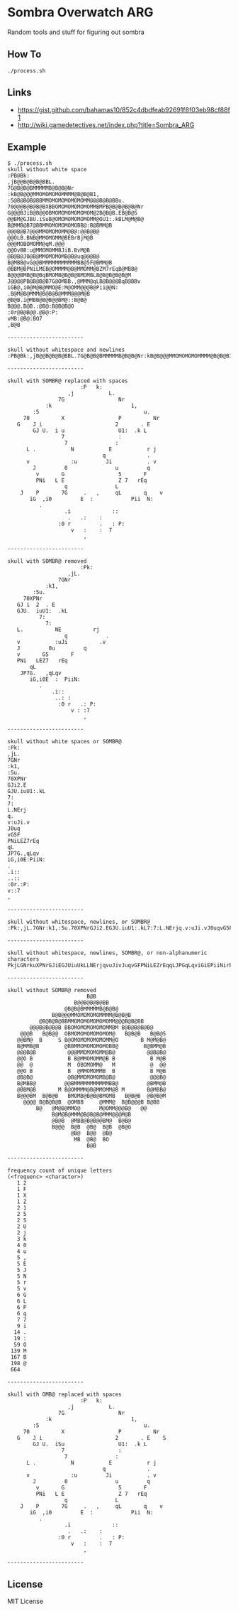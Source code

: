 Sombra Overwatch ARG
====================

Random tools and stuff for figuring out sombra

How To
------

    ./process.sh

Links
-----

- https://gist.github.com/bahamas10/852c4dbdfeab92691f8f03eb98cf88f1
- http://wiki.gamedetectives.net/index.php?title=Sombra_ARG

Example
-------

    $ ./process.sh
    skull without white space
    :PB@Bk:
    ,jB@@B@B@B@BBL.
    7G@B@B@BMMMMMB@B@B@Nr
    :kB@B@@@MMOMOMOMOMMMM@B@B@B1,
    :5@B@B@B@BBMMOMOMOMOMOMOMM@@@B@B@BBu.
    70@@@B@B@B@BXBBOMOMOMOMOMOMMBMPB@B@B@B@B@Nr
    G@@@BJiB@B@@OBMOMOMOMOMOMOM@2B@B@B.EB@B@S
    @@BM@GJBU.iSuB@OMOMOMOMOMOMM@OU1:.kBLM@M@B@
    B@MMB@B7@BBMMOMOMOMOMOBB@:B@BMM@B
    @@@B@B7@@@MMOMOMOMM@B@:@@B@B@
    @@OLB.BNB@MMOMOMM@BEBrBjM@B
    @@@MOBOMOMM@qM.@@@
    @@OvBB:u@MMOMOMMBJiB.BvM@B
    @B@B@J0@B@MMOMOMOMB@B@uq@@@B@
    B@MBB@vG@@BMMMMMMMMMMMBB@5F@BMM@B
    @BBM@BPNiLMEB@OMMMM@B@MMOMM@BZM7rEqB@MBB@
    B@@@BMB@B@BqBMOMB@B@B@BMOMBLB@B@B@B@B@M
    J@@@@PB@B@B@B7G@OMBB.,@MMM@qLB@B@@@BqB@BBv
    iGB@,i0@M@B@MMO@E:M@OMM@@@B@Pii@@N:
    .B@M@B@MMM@B@B@B@MMM@@@M@B
    @B@B.i@MBB@B@B@@BM@::B@B@
    B@@@.B@B.:@B@:B@B@B@O
    :0r@B@B@@.@B@:P:
    vMB:@B@:BO7
    ,B@B

    ------------------------

    skull without whitespace and newlines
    :PB@Bk:,jB@@B@B@B@BBL.7G@B@B@BMMMMMB@B@B@Nr:kB@B@@@MMOMOMOMOMMMM@B@B@B1,:5@B@B@B@BBMMOMOMOMOMOMOMM@@@B@B@BBu.70@@@B@B@B@BXBBOMOMOMOMOMOMMBMPB@B@B@B@B@NrG@@@BJiB@B@@OBMOMOMOMOMOMOM@2B@B@B.EB@B@S@@BM@GJBU.iSuB@OMOMOMOMOMOMM@OU1:.kBLM@M@B@B@MMB@B7@BBMMOMOMOMOMOBB@:B@BMM@B@@@B@B7@@@MMOMOMOMM@B@:@@B@B@@@OLB.BNB@MMOMOMM@BEBrBjM@B@@@MOBOMOMM@qM.@@@@@OvBB:u@MMOMOMMBJiB.BvM@B@B@B@J0@B@MMOMOMOMB@B@uq@@@B@B@MBB@vG@@BMMMMMMMMMMMBB@5F@BMM@B@BBM@BPNiLMEB@OMMMM@B@MMOMM@BZM7rEqB@MBB@B@@@BMB@B@BqBMOMB@B@B@BMOMBLB@B@B@B@B@MJ@@@@PB@B@B@B7G@OMBB.,@MMM@qLB@B@@@BqB@BBviGB@,i0@M@B@MMO@E:M@OMM@@@B@Pii@@N:.B@M@B@MMM@B@B@B@MMM@@@M@B@B@B.i@MBB@B@B@@BM@::B@B@B@@@.B@B.:@B@:B@B@B@O:0r@B@B@@.@B@:P:vMB:@B@:BO7,B@B

    ------------------------

    skull with SOMBR@ replaced with spaces
                           :P   k:                         
                       ,j           L.                     
                    7G                 Nr                  
                :k                         1,              
            :5                                 u.          
         70          X                 P          Nr       
       G    J i                       2       . E          
            GJ U.  i u                 U1:  .k L           
                     7                 :                   
                      7               :                    
          L .           N           E           r j        
                                  q             .          
          v             :u         Ji           . v        
            J         0               u         q          
             v       G                 5       F           
             PNi   L E                 Z 7   rEq           
                      q               L                    
        J    P       7G     .   ,     qL       q    v      
           iG  ,i0         E  :            Pii  N:         
              .                                            
                      .i             ::                    
                       .   .:    :                         
                    :0 r         .   : P:                  
                        v   :    :  7                      
                            ,          

    ------------------------

    skull with SOMBR@ removed
                           :Pk:                         
                       ,jL.                     
                    7GNr                  
                :k1,              
            :5u.          
         70XPNr       
       GJ i  2  . E     
       GJU.  iuU1:  .kL     
              7:            
                7:              
       L.          NE          rj     
                      q            .       
       v           :uJi          .v     
       J         0u         q     
       v       G5       F     
       PNi   LEZ7   rEq     
           qL         
        JP7G.   ,qLqv      
           iG,i0E  :  PiiN:         
              .                   
                  .i::                
                   ..: :                  
                    :0 r   .: P:                  
                        v : :7                      
                            ,       

    ------------------------

    skull without white spaces or SOMBR@
    :Pk:
    ,jL.
    7GNr
    :k1,
    :5u.
    70XPNr
    GJi2.E
    GJU.iuU1:.kL
    7:
    7:
    L.NErj
    q.
    v:uJi.v
    J0uq
    vG5F
    PNiLEZ7rEq
    qL
    JP7G.,qLqv
    iG,i0E:PiiN:
    .
    .i::
    ..::
    :0r.:P:
    v::7
    ,

    ------------------------

    skull without whitespace, newlines, or SOMBR@
    :Pk:,jL.7GNr:k1,:5u.70XPNrGJi2.EGJU.iuU1:.kL7:7:L.NErjq.v:uJi.vJ0uqvG5FPNiLEZ7rEqqLJP7G.,qLqviG,i0E:PiiN:..i::..:::0r.:P:v::7,

    ------------------------

    skull without whitespace, newlines, SOMBR@, or non-alphanumeric characters
    PkjLGNrkuXPNrGJiEGJUiuUkLLNErjqvuJivJuqvGFPNiLEZrEqqLJPGqLqviGiEPiiNirPv

    ------------------------

    skull without SOMBR@ removed
                             B@B                           
                         B@@B@B@B@BB                       
                      @B@B@BMMMMMB@B@B@                    
                  B@B@@@MMOMOMOMOMMMM@B@B@B                
              @B@B@B@BBMMOMOMOMOMOMOMM@@@B@B@BB            
           @@@B@B@B@B BBOMOMOMOMOMOMMBM B@B@B@B@B@         
        @@@B   B@B@@  OBMOMOMOMOMOMOM@   B@B@B   B@B@S     
       @@BM@  B     S B@OMOMOMOMOMOMM@O       B M@M@B@     
       B@MMB@B        @BBMMOMOMOMOMOBB@        B@BMM@B     
       @@@B@B          @@@MMOMOMOMM@B@          @@B@B@     
       @@O B           B B@MMOMOMM@B B           B M@B     
       @@  @           M  OBOMOMM@   M           @  @@     
       @@O B           B  @MMOMOMMB  B           B M@B     
       @B@B@           @B@MMOMOMOMB@B@           @@@B@     
       B@MBB@         @@BMMMMMMMMMMMBB@         @BMM@B     
       @BBM@B       M B@OMMMM@B@MMOMM@B M       B@MBB@     
       B@@@BM  B@B@B   BMOMB@B@B@BMOMB   B@B@B  @B@B@M     
         @@@@ B@B@B@B  @OMBB     @MMM@  B@B@@@B B@BB       
             B@   @M@B@MMO@      M@OMM@@@B@   @@           
                  B@M@B@MMM@B@B@B@MMM@@@M@B                
                  @B@B  @MBB@B@B@@BM@  B@B@                
                  B@@@  B@B  @B@  B@B  @B@O                
                        @B@  B@@  @B@                      
                         MB  @B@  BO                       
                             B@B       

    ------------------------

    frequency count of unique letters
    (<frequenc> <character>)
       1 2
       1 F
       1 X
       1 Z
       2 1
       2 5
       2 S
       2 U
       2 j
       3 k
       4 0
       4 u
       5 ,
       5 E
       5 J
       5 N
       5 r
       5 v
       6 G
       6 L
       6 P
       6 q
       7 7
       9 i
      14 .
      19 :
      59 O
     139 M
     167 B
     198 @
     664  

    ------------------------

    skull with OMB@ replaced with spaces
                           :P   k:                         
                       ,j           L.                     
                    7G                 Nr                  
                :k                         1,              
            :5                                 u.          
         70          X                 P          Nr       
       G    J i                       2       . E    S     
            GJ U.  iSu                 U1:  .k L           
                     7                 :                   
                      7               :                    
          L .           N           E           r j        
                                  q             .          
          v             :u         Ji           . v        
            J         0               u         q          
             v       G                 5       F           
             PNi   L E                 Z 7   rEq           
                      q               L                    
        J    P       7G     .   ,     qL       q    v      
           iG  ,i0         E  :            Pii  N:         
              .                                            
                      .i             ::                    
                       .   .:    :                         
                    :0 r         .   : P:                  
                        v   :    :  7                      
                            ,          

    ------------------------


License
-------

MIT License
